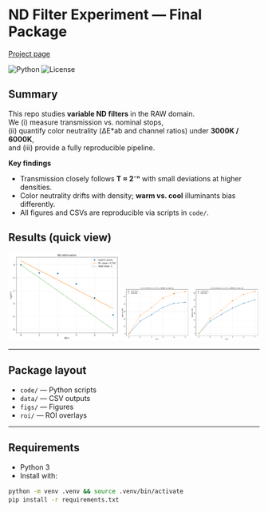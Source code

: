 # ND Filter Experiment — Final Package

[Project page](https://github.com/bxresil/nd-final)

![Python](https://img.shields.io/badge/Python-3.x-blue)
![License](https://img.shields.io/badge/License-MIT-green)

## Summary
This repo studies **variable ND filters** in the RAW domain.  
We (i) measure transmission vs. nominal stops,  
(ii) quantify color neutrality (ΔE*ab and channel ratios) under **3000K / 6000K**,  
and (iii) provide a fully reproducible pipeline.

**Key findings**
- Transmission closely follows **T ≈ 2⁻ⁿ** with small deviations at higher densities.
- Color neutrality drifts with density; **warm vs. cool** illuminants bias differently.
- All figures and CSVs are reproducible via scripts in `code/`.

## Results (quick view)
<p float="left">
  <img src="figs/ND_attenuation_screen.png" width="44%" />
  <img src="figs/3000K_deLab_vs_n.png" width="27%" />
  <img src="figs/6000K_deLab_vs_n.png" width="27%" />
</p>

---

## Package layout
- `code/` — Python scripts
- `data/` — CSV outputs
- `figs/` — Figures
- `roi/` — ROI overlays

---

## Requirements
- Python 3
- Install with:
```bash
python -m venv .venv && source .venv/bin/activate
pip install -r requirements.txt


